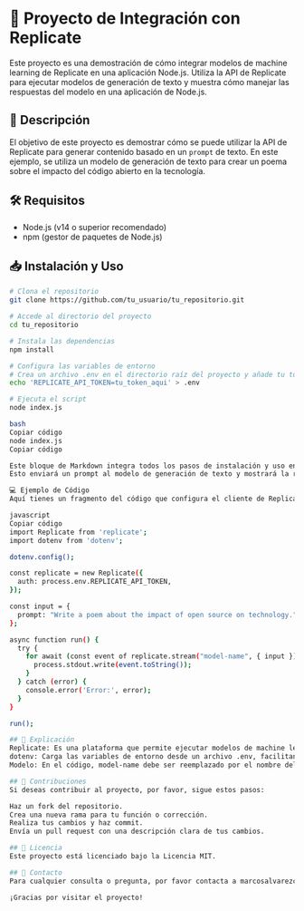 # 🚀 Proyecto de Integración con Replicate

Este proyecto es una demostración de cómo integrar modelos de machine learning de Replicate en una aplicación Node.js. Utiliza la API de Replicate para ejecutar modelos de generación de texto y muestra cómo manejar las respuestas del modelo en una aplicación de Node.js.

## 📜 Descripción

El objetivo de este proyecto es demostrar cómo se puede utilizar la API de Replicate para generar contenido basado en un `prompt` de texto. En este ejemplo, se utiliza un modelo de generación de texto para crear un poema sobre el impacto del código abierto en la tecnología.

## 🛠️ Requisitos

- Node.js (v14 o superior recomendado)
- npm (gestor de paquetes de Node.js)



## 📥 Instalación y Uso

```bash
# Clona el repositorio
git clone https://github.com/tu_usuario/tu_repositorio.git

# Accede al directorio del proyecto
cd tu_repositorio

# Instala las dependencias
npm install

# Configura las variables de entorno
# Crea un archivo .env en el directorio raíz del proyecto y añade tu token de API de Replicate
echo 'REPLICATE_API_TOKEN=tu_token_aqui' > .env

# Ejecuta el script
node index.js

bash
Copiar código
node index.js
Copiar código

Este bloque de Markdown integra todos los pasos de instalación y uso en un solo lugar, ha
Esto enviará un prompt al modelo de generación de texto y mostrará la respuesta en la consola.

💻 Ejemplo de Código
Aquí tienes un fragmento del código que configura el cliente de Replicate y realiza una solicitud para generar texto:

javascript
Copiar código
import Replicate from 'replicate';
import dotenv from 'dotenv';

dotenv.config();

const replicate = new Replicate({
  auth: process.env.REPLICATE_API_TOKEN,
});

const input = {
  prompt: "Write a poem about the impact of open source on technology."
};

async function run() {
  try {
    for await (const event of replicate.stream("model-name", { input })) {
      process.stdout.write(event.toString());
    }
  } catch (error) {
    console.error('Error:', error);
  }
}

run();

## 📝 Explicación
Replicate: Es una plataforma que permite ejecutar modelos de machine learning a través de una API. En este proyecto, se usa para generar texto basado en un prompt.
dotenv: Carga las variables de entorno desde un archivo .env, facilitando la gestión de credenciales y configuraciones sensibles.
Modelo: En el código, model-name debe ser reemplazado por el nombre del modelo específico que deseas utilizar.

## 🤝 Contribuciones
Si deseas contribuir al proyecto, por favor, sigue estos pasos:

Haz un fork del repositorio.
Crea una nueva rama para tu función o corrección.
Realiza tus cambios y haz commit.
Envía un pull request con una descripción clara de tus cambios.

## 📜 Licencia
Este proyecto está licenciado bajo la Licencia MIT.

## 📧 Contacto
Para cualquier consulta o pregunta, por favor contacta a marcosalvarezcalabria@gmail.com.

¡Gracias por visitar el proyecto!
